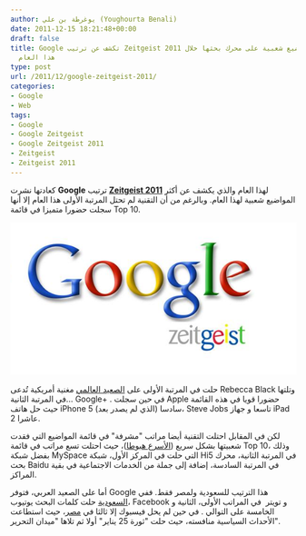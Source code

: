 ```yaml
---
author: يوغرطة بن علي (Youghourta Benali)
date: 2011-12-15 18:21:48+00:00
draft: false
title: Google تكشف عن ترتيب Zeitgeist 2011 لأكثر المواضيع شعبية على محرك بحثها خلال
  هذا العام
type: post
url: /2011/12/google-zeitgeist-2011/
categories:
- Google
- Web
tags:
- Google
- Google Zeitgeist
- Google Zeitgeist 2011
- Zeitgeist
- Zeitgeist 2011
---
```


كعادتها نشرت **Google** ترتيب **[Zeitgeist 2011](http://www.googlezeitgeist.com/)** لهذا العام والذي يكشف عن أكثر المواضيع شعبية لهذا العام. وبالرغم من أن التقنية لم تحتل المرتبة الأولى هذا العام إلا أنها سجلت حضورا متميزا في قائمة Top 10.




[![ترتيب جوجل زايت جايست لأكثر المواضيع شعبية خلال 2011](Google-Zeitgeist-2011.png)
](Google-Zeitgeist-2011.png)




حلت في المرتبة الأولى على [الصعيد العالمي](http://www.googlezeitgeist.com/ar/top-lists/global/fastest-rising) مغنية أمريكية تُدعى Rebecca Black وتلتها في المرتبة الثانية... Google+ . في حين سجلت Apple حضورا قويا في هذه القائمة حيث حل هاتف iPhone 5 (الذي لم يصدر بعد) سادسا، Steve Jobs تاسعا و جهاز iPad 2 عاشرا.




لكن في المقابل احتلت التقنية أيضا مراتب "مشرفة" في قائمة المواضيع التي فقدت شعبيتها بشكل سريع ([الأسرع هبوطا](http://www.googlezeitgeist.com/en/top-lists/global/fastest-fallin))، حيث احتلت تسع مراتب في قائمة Top 10، وذلك بفضل شبكة MySpace التي حلت في المركز الأول، شبكة Hi5 في المرتبة الثانية، محرك بحث Baidu في المرتبة السادسة، إضافة إلى جملة من الخدمات الاجتماعية في بقية المراكز.




أما على الصعيد العربي، فتوفر Google هذا الترتيب للسعودية ولمصر فقط. ففي [السعودية](http://www.googlezeitgeist.com/ar/top-lists/sa/fastest-rising-searches) حلت كلمات البحث يوتيوب، Facebook و تويتر  في المراتب الأولى، الثانية و الخامسة على التوالي . في حين لم يحل فيسبوك إلا ثالثا في [مصر](http://www.googlezeitgeist.com/ar/top-lists/eg/fastest-rising-searches)، حيث استطاعت الأحداث السياسية منافسته، حيث حلت "ثورة 25 يناير" أولا ثم تلاها "ميدان التحرير".
